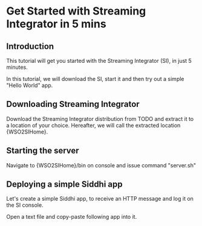 # Get Started with Streaming Integrator in 5 mins

## Introduction

This tutorial will get you started with the Streaming Integrator (SI), in just 5 minutes.

In this tutorial, we will download the SI, start it and then try out a simple "Hello World" app.

## Downloading Streaming Integrator

Download the Streaming Integrator distribution from TODO and extract it to a location of your choice. Hereafter, we will call the extracted location {WSO2SIHome}.  

## Starting the server

Navigate to {WSO2SIHome}/bin on console and issue command "server.sh"

## Deploying a simple Siddhi app

Let's create a simple Siddhi app, to receive an HTTP message and log it on the SI console. 

Open a text file and copy-paste following app into it.
```

```


 
